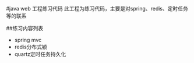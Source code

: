 #java web 工程练习代码
此工程为练习代码，主要是对spring、redis、定时任务等的联系

##练习内容列表
* spring mvc
* redis分布式锁
* quartz定时任务持久化

